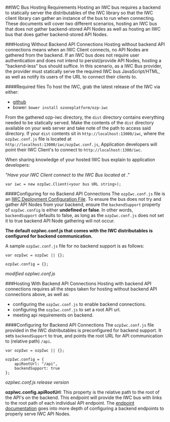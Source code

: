 ##IWC Bus Hosting Requirements
Hosting an IWC bus requires a backend to statically server the distributables of the IWC library so that the IWC client
library can gather an instance of the bus to run when connecting. These documents will cover two different scenarios,
hosting an IWC bus that does not gather backend-stored API Nodes as well as hosting an IWC bus that does gather
backend-stored API Nodes.


###Hosting Without Backend API Connections
Hosting without backend API connections means when an  IWC Client connects, no API Nodes are gathered from the backend.
If an IWC bus does not require user authentication and does not intend to persist/provide API Nodes, hosting a "backend-less"
bus should suffice. In this scenario, as a IWC Bus provider, the provider must statically serve the required IWC bus
JavaScript/HTML, as well as notify its users of the URL to connect their clients to.

####Required files
To host the IWC, grab the latest release of the IWC via either:

* [github](https://github.com/ozoneplatform/ozp-iwc/releases)
* bower: `bower install ozoneplatform/ozp-iwc`


From the gathered ozp-iwc directory, the `dist` directory contains everything needed to be statically served. Make the
contents of the `dist` directory available on your web server and take note of the path to access said directory. If
your `dist` contents sit in `http://localhost:13000/iwc`, where the `ozpIwc.conf.js` file is located at
`http://localhost:13000/iwc/ozpIwc.conf.js`, Application developers will point their IWC Client's to connect to
`http://localhost:1300/iwc`.

When sharing knowledge of your hosted IWC bus explain to application developers:

_"Have your IWC Client connect to the IWC Bus located at <your bus URL>."_
```
var iwc = new ozpIwc.Client(<your bus URL string>);
```


####Configuring for no Backend API Connections
The `ozpIwc.conf.js` file is an [IWC Deployment Configuration File](busConfiguration.md). To ensure the bus does not try and gather
API Nodes from your backend, ensure the `backendSupport` property of `ozpIwc.config` is either **undefined or false**.
In other words, `backendSupport` defaults to false, as long as the `ozpIwc.conf.js` does not set it to true backend
API Node gathering will not occur.

**The default ozpIwc.conf.js that comes with the IWC distributables is configured for backend communication.**

A sample `ozpIwc.conf.js` file for no backend support is as follows:
```
var ozpIwc = ozpIwc || {};

ozpIwc.config = {};
```
_modified ozpIwc.conf.js_


###Hosting With Backend API Connections
Hosting with backend API connections requires all the steps taken for hosting without backend API connections above,
as well as:
* configuring the `ozpIwc.conf.js` to enable backend connections.
* configuring the `ozpIwc.conf.js` to set a root API url.
* meeting api requirements on backend.

####Configuring for Backend API Connections
The `ozpIwc.conf.js` file provided in the IWC distributables is preconfigured for backend support. It sets
`backendSupport` to true, and points the root URL for API communication to (relative path) `/api`.
```
var ozpIwc = ozpIwc || {};

ozpIwc.config = {
    apiRootUrl: "/api",
    backendSupport: true
};
```
_ozpIwc.conf.js release version_

**ozpIwc.config.apiRootUrl**: This property is the relative path to the root of the API's on the backend. This
endpoint will provide the IWC bus with links to the root path of each individual API endpoint. The
[endpoint documentation](endpoints/overview.md) goes into more depth of configuring a backend endpoints to properly serve IWC
API Nodes.
